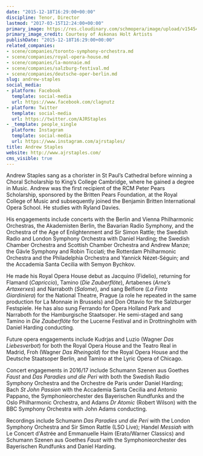 ```yaml
---
date: "2015-12-18T16:29:00+00:00"
discipline: Tenor, Director
lastmod: "2017-03-15T12:24:00+00:00"
primary_image: https://res.cloudinary.com/schmopera/image/upload/v1545409169/media/webhook-uploads/1450456266733/2015-12-18---Andrew-Staples-headshot.jpg.jpg
primary_image_credit: Courtesy of Askonas Holt Artists
publishDate: "2015-12-18T16:29:00+00:00"
related_companies:
- scene/companies/toronto-symphony-orchestra.md
- scene/companies/royal-opera-house.md
- scene/companies/la-monnaie.md
- scene/companies/salzburg-festival.md
- scene/companies/deutsche-oper-berlin.md
slug: andrew-staples
social_media:
- platform: Facebook
  template: social-media
  url: https://www.facebook.com/clagnutz
- platform: Twitter
  template: social-media
  url: https://twitter.com/AJRStaples
- _template: people_single
  platform: Instagram
  template: social-media
  url: https://www.instagram.com/ajrstaples/
title: Andrew Staples
website: http://www.ajrstaples.com/
cms_visible: true
---
```


Andrew Staples sang as a chorister in St Paul’s Cathedral before winning a Choral Scholarship to King’s College Cambridge, where he gained a degree in Music.  Andrew was the first recipient of the RCM Peter Pears Scholarship, sponsored by the Britten Pears Foundation, at the Royal College of Music and subsequently joined the Benjamin Britten International Opera School.  He studies with Ryland Davies.

His engagements include concerts with the Berlin and Vienna Philharmonic Orchestras, the Akademisten Berlin, the Bavarian Radio Symphony, and the Orchestra of the Age of Enlightenment and Sir Simon Rattle; the Swedish Radio and London Symphony Orchestra with Daniel Harding; the Swedish Chamber Orchestra and Scottish Chamber Orchestra and Andrew Manze; the Gävle Symphony and Robin Ticciati; the Rotterdam Philharmonic Orchestra and the Philadelphia Orchestra and Yannick Nézet-Séguin; and the Accademia Santa Cecilia with Semyon Bychkov.

He made his Royal Opera House debut as Jacquino (Fidelio), returning for Flamand (*Capriccio*), Tamino (*Die Zauberflöte*), Artabenes (*Arne’s Artaxerxes*) and Narraboth (*Salome*), and sang Belfiore (*La Finta Giardiniera*) for the National Theatre, Prague (a role he repeated in the same production for La Monnaie in Brussels) and Don Ottavio for the Salzburger Festspiele. He has also sung Ferrando for Opera Holland Park and Narraboth for the Hamburgische Staatsoper. He semi-staged and sang Tamino in *Die Zauberflöte* for the Lucerne Festival and in Drottningholm with Daniel Harding conducting.

Future opera engagements include Kudrjas and Luzio (Wagner *Das Liebesverbot*) for both the Royal Opera House and the Teatro Real in Madrid, Froh (Wagner *Das Rheingold*) for the Royal Opera House and the Deutsche Staatsoper Berlin, and Tamino at the Lyric Opera of Chicago. 

Concert engagements in 2016/17 include Schumann Szenen aus Goethes *Faust* and *Das Paradies und die Peri* with both the Swedish Radio Symphony Orchestra and the Orchestre de Paris under Daniel Harding; Bach *St John Passion* with the Accademia Santa Cecilia and Antonio Pappano, the Symphonieorchester des Bayerischen Rundfunks and the Oslo Philharmonic Orchestra, and Adams *Dr Atomic* (Robert Wilson) with the BBC Symphony Orchestra with John Adams conducting.

Recordings include Schumann *Das Paradies und die Peri* with the London Symphony Orchestra and Sir Simon Rattle (LSO Live); Handel *Messiah* with Le Concert d'Astrée and Emmanuelle Haim (Erato/Warner Classics) and Schumann Szenen aus Goethes *Faust* with the Symphonieorchester des Bayerischen Rundfunks and Daniel Harding.
